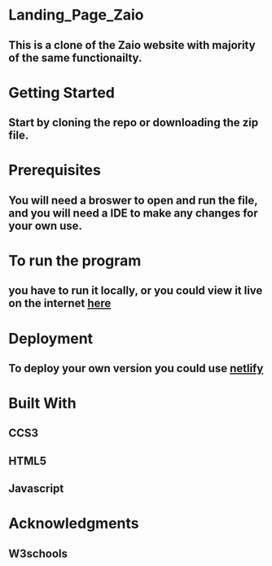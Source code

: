 # Landing_Page_Zaio

## This is a clone of the Zaio website with majority of the same functionailty.

# Getting Started
## Start by cloning the repo or downloading the zip file.

# Prerequisites
## You will need a broswer to open and run the file, and you will need a IDE to make any changes for your own use.

# To run the program
## you have to run it locally, or you could view it live on the internet [here](https://yusufhendricksportfolio.netlify.app)

# Deployment
## To deploy your own version you could use [netlify](https://app.netlify.com)

# Built With
## CCS3
## HTML5
## Javascript

# Acknowledgments
## W3schools
